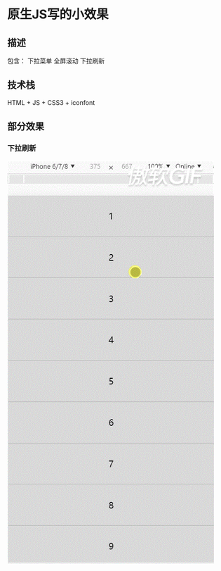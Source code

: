
# 原生JS写的小效果


## 描述

包含：
下拉菜单
全屏滚动
下拉刷新


## 技术栈 

HTML + JS + CSS3 + iconfont




## 部分效果

### 下拉刷新

<img src="https://github.com/rqhansen/images/blob/master/js-demo/pull-down-refresh.gif"/>


